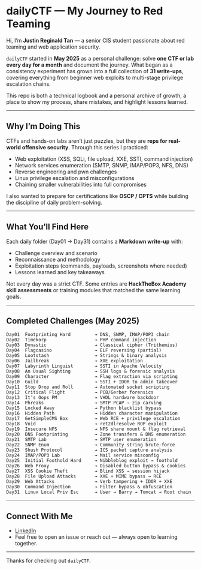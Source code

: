 # dailyCTF — My Journey to Red Teaming

Hi, I’m **Justin Reginald Tan** — a senior CIS student passionate about red teaming and web application security.  

`dailyCTF` started in **May 2025** as a personal challenge: solve **one CTF or lab every day for a month** and document the journey. What began as a consistency experiment has grown into a full collection of **31 write-ups**, covering everything from beginner web exploits to multi-stage privilege escalation chains.  

This repo is both a technical logbook and a personal archive of growth, a place to show my process, share mistakes, and highlight lessons learned.  

---

## Why I’m Doing This

CTFs and hands-on labs aren’t just puzzles, but they are **reps for real-world offensive security**. Through this series I practiced:  

- Web exploitation (XSS, SQLi, file upload, XXE, SSTI, command injection)  
- Network services enumeration (SMTP, SNMP, IMAP/POP3, NFS, DNS)  
- Reverse engineering and pwn challenges  
- Linux privilege escalation and misconfigurations  
- Chaining smaller vulnerabilities into full compromises  

I also wanted to prepare for certifications like **OSCP / CPTS** while building the discipline of daily problem-solving.  

---

## What You’ll Find Here

Each daily folder (Day01 → Day31) contains a **Markdown write-up** with:  

- Challenge overview and scenario  
- Reconnaissance and methodology  
- Exploitation steps (commands, payloads, screenshots where needed)  
- Lessons learned and key takeaways  

Not every day was a strict CTF. Some entries are **HackTheBox Academy skill assessments** or training modules that matched the same learning goals.  

---

## Completed Challenges (May 2025)

```plaintext
Day01  Footprinting Hard         → DNS, SNMP, IMAP/POP3 chain  
Day02  Timekorp                  → PHP command injection  
Day03  Dynastic                  → Classical cipher (Trithemius)  
Day04  Flagcasino                → ELF reversing (partial)  
Day05  Lootstash                 → Strings & binary analysis  
Day06  Jailbreak                 → XXE exploitation  
Day07  Labyrinth Linguist        → SSTI in Apache Velocity  
Day08  An Usual Sighting         → SSH logs & forensic analysis  
Day09  Character                 → Flag extraction via scripting  
Day10  Guild                     → SSTI + IDOR to admin takeover  
Day11  Stop Drop and Roll        → Automated socket scripting  
Day12  Critical Flight           → PCB/Gerber forensics  
Day13  It’s Oops PM              → VHDL hardware backdoor  
Day14  Phreaks                   → SMTP PCAP → zip carving  
Day15  Locked Away               → Python blacklist bypass  
Day16  Hidden Path               → Hidden character manipulation  
Day17  GetSimpleCMS Box          → Web RCE + privilege escalation  
Day18  Void                      → ret2dlresolve ROP exploit  
Day19  Insecure NFS              → NFS share mount & flag retrieval  
Day20  DNS Footprinting          → Zone transfers & DNS enumeration  
Day21  SMTP Lab                  → SMTP user enumeration  
Day22  SNMP Enum                 → Community string brute-force  
Day23  Shush Protocol            → ICS packet capture analysis  
Day24  IMAP/POP3 Lab             → Mail service misconfig  
Day25  Initial Foothold Hard     → Nibbleblog exploit → foothold  
Day26  Web Proxy                 → Disabled button bypass & cookies  
Day27  XSS Cookie Theft          → Blind XSS → session hijack  
Day28  File Upload Attacks       → XXE + MIME bypass → RCE  
Day29  Web Attacks               → Verb tampering + IDOR + XXE  
Day30  Command Injection         → Filter bypass & obfuscation  
Day31  Linux Local Priv Esc      → User → Barry → Tomcat → Root chain
```

---

## Connect With Me

- [LinkedIn](https://linkedin.com/in/justinreginaldtan)  
- Feel free to open an issue or reach out — always open to learning together.  

---

Thanks for checking out `dailyCTF`.  
